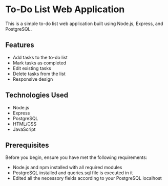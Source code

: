 # To-Do List Web Application

This is a simple to-do list web application built using Node.js, Express, and PostgreSQL.

## Features

- Add tasks to the to-do list
- Mark tasks as completed
- Edit existing tasks
- Delete tasks from the list
- Responsive design

## Technologies Used

- Node.js
- Express
- PostgreSQL
- HTML/CSS
- JavaScript

## Prerequisites

Before you begin, ensure you have met the following requirements:
- Node.js and npm installed with all required modules
- PostgreSQL installed and queries.sql file is executed in it
- Edited all the necessory fields according to your PostgreSQL localhost
